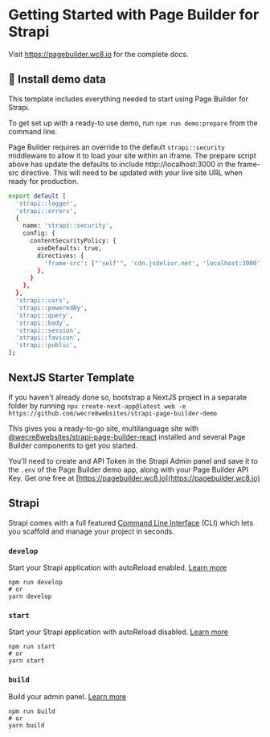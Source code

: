 # Getting Started with Page Builder for Strapi

Visit https://pagebuilder.wc8.io for the complete docs.

## 🚀 Install demo data

This template includes everything needed to start using Page Builder for Strapi.

To get set up with a ready-to use demo, run `npm run demo:prepare` from the command line.

Page Builder requires an override to the default `strapi::security` middleware to allow it to load your site within an iframe. The prepare script above has update the defaults to include http://localhost:3000 in the frame-src directive. This will need to be updated with your live site URL when ready for production.

```bash filename="config/middlewares.ts"
export default [
  'strapi::logger',
  'strapi::errors',
  {
    name: 'strapi::security',
    config: {
      contentSecurityPolicy: {
        useDefaults: true,
        directives: {
          'frame-src': ["'self'", 'cdn.jsdelivr.net', 'localhost:3000'],
        },
      }
    },
  },
  'strapi::cors',
  'strapi::poweredBy',
  'strapi::query',
  'strapi::body',
  'strapi::session',
  'strapi::favicon',
  'strapi::public',
];
```

## NextJS Starter Template

If you haven't already done so, bootstrap a NextJS project in a separate folder by running `npx create-next-app@latest web -e https://github.com/wecre8websites/strapi-page-builder-demo`

This gives you a ready-to-go site, multilanguage site with [@wecre8websites/strapi-page-builder-react](https://www.npmjs.com/package/@wecre8websites/strapi-page-builder-react) installed and several Page Builder components to get you started.

You'll need to create and API Token in the Strapi Admin panel and save it to the `.env` of the Page Builder demo app, along with your Page Builder API Key. Get one free at [https://pagebuilder.wc8.io](https://pagebuilder.wc8.io)

## Strapi

Strapi comes with a full featured [Command Line Interface](https://docs.strapi.io/dev-docs/cli) (CLI) which lets you scaffold and manage your project in seconds.

### `develop`

Start your Strapi application with autoReload enabled. [Learn more](https://docs.strapi.io/dev-docs/cli#strapi-develop)

```
npm run develop
# or
yarn develop
```

### `start`

Start your Strapi application with autoReload disabled. [Learn more](https://docs.strapi.io/dev-docs/cli#strapi-start)

```
npm run start
# or
yarn start
```

### `build`

Build your admin panel. [Learn more](https://docs.strapi.io/dev-docs/cli#strapi-build)

```
npm run build
# or
yarn build
```